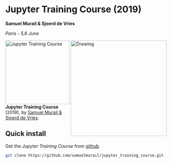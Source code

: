 # Jupyter Training Course (2019)

**Samuel Murail & Sjoerd de Vries**  

*Paris - 5,6 June*

<img src="https://jupyter.org/assets/main-logo.svg" alt="Drawing" style="float:right; width: 300px;"/>


<a href="https://github.com/samuelmurail/jupyter_training_course"><img src="https://jupyter.org/assets/main-logo.svg" align="left" alt="Jupyter Training Course" height="200" /></a> **Jupyter Training Course** (2019), by [Samuel Murail & Sjoerd de Vries](http://bioserv.rpbs.univ-paris-diderot.fr/index.html).

## Quick install

Get the *Jupyter Training Course* from [github](https://github.com/samuelmurail/jupyter_training_course).

```bash
git clone https://github.com/samuelmurail/jupyter_training_course.git
```

